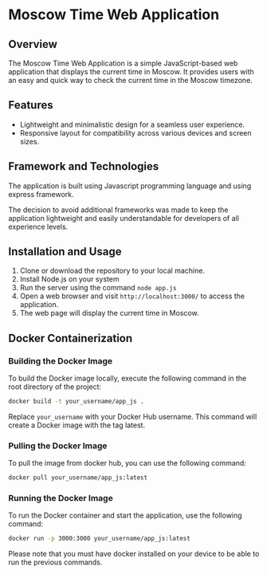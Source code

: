 # Moscow Time Web Application

## Overview

The Moscow Time Web Application is a simple JavaScript-based web application that displays the current time in Moscow. It provides users with an easy and quick way to check the current time in the Moscow timezone.

## Features

- Lightweight and minimalistic design for a seamless user experience.
- Responsive layout for compatibility across various devices and screen sizes.

## Framework and Technologies

The application is built using Javascript programming language and using express framework.

The decision to avoid additional frameworks was made to keep the application lightweight and easily understandable for developers of all experience levels.

## Installation and Usage

1. Clone or download the repository to your local machine.
2. Install Node.js on your system
3. Run the server using the command ```node app.js```
4. Open a web browser and visit `http://localhost:3000/` to access the application.
5. The web page will display the current time in Moscow.


## Docker Containerization

### Building the Docker Image

To build the Docker image locally, execute the following command in the root directory of the project:

```bash
docker build -t your_username/app_js .
```

Replace `your_username` with your Docker Hub username. This command will create a Docker image with the tag latest.

### Pulling the Docker Image

To pull the image from docker hub, you can use the following command:

```bash
docker pull your_username/app_js:latest
```

### Running the Docker Image
To run the Docker container and start the application, use the following command:

```bash
docker run -p 3000:3000 your_username/app_js:latest
```
<n><n>
Please note that you must have docker installed on your device to be able to run the previous commands.